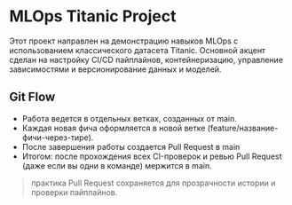 # MLOps Titanic Project

Этот проект направлен на демонстрацию навыков MLOps с использованием классического датасета Titanic.
Основной акцент сделан на настройку CI/CD пайплайнов, контейнеризацию, управление зависимостями и версионирование данных и моделей.

## Git Flow

- Работа ведется в отдельных ветках, созданных от main.
- Каждая новая фича оформляется в новой ветке (feature/название-фичи-через-тире).
- После завершения работы создается Pull Request в main
- Итогом: после прохождения всех CI-проверок и ревью Pull Request (даже если вы одни в команде) мержится в main.

> практика Pull Request сохраняется для прозрачности истории и проверки пайплайнов.